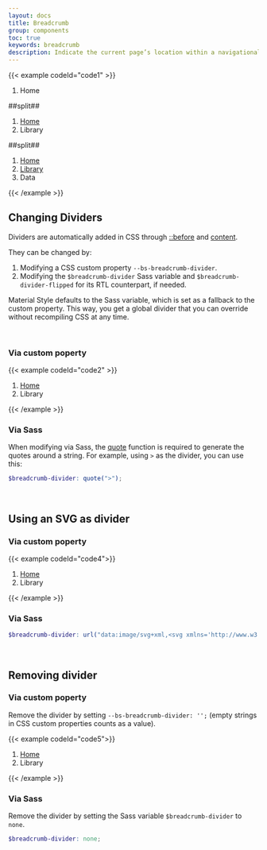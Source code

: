 ```yaml
---
layout: docs
title: Breadcrumb
group: components
toc: true
keywords: breadcrumb
description: Indicate the current page’s location within a navigational hierarchy that automatically adds separators via CSS.
---
```


{{< example codeId="code1" >}}

<nav aria-label="breadcrumb">
  <ol class="breadcrumb">
    <li class="breadcrumb-item active" aria-current="page">Home</li>
  </ol>
</nav>
##split##
<nav aria-label="breadcrumb">
  <ol class="breadcrumb">
    <li class="breadcrumb-item"><a href="#">Home</a></li>
    <li class="breadcrumb-item active" aria-current="page">Library</li>
  </ol>
</nav>
##split##
<nav aria-label="breadcrumb">
  <ol class="breadcrumb">
    <li class="breadcrumb-item"><a href="#">Home</a></li>
    <li class="breadcrumb-item"><a href="#">Library</a></li>
    <li class="breadcrumb-item active" aria-current="page">Data</li>
  </ol>
</nav>

{{< /example >}}

## Changing Dividers

Dividers are automatically added in CSS through 
<a class="link-pink" href="https://developer.mozilla.org/en-US/docs/Web/CSS/::before">::before</a> 
and <a class="link-pink" href="https://developer.mozilla.org/en-US/docs/Web/CSS/content">content</a>. 

They can be changed by:
1. Modifying a CSS custom property ```--bs-breadcrumb-divider```.
2. Modifying the ```$breadcrumb-divider``` Sass variable and ```$breadcrumb-divider-flipped``` 
for its RTL counterpart, if needed. 

Material Style defaults to the Sass variable, which is set as a fallback to the custom property. 
This way, you get a global divider that you can override without recompiling CSS at any time.

<br>

### Via custom poperty

{{< example codeId="code2" >}}

<nav style="--bs-breadcrumb-divider: '>';" aria-label="breadcrumb">
  <ol class="breadcrumb">
    <li class="breadcrumb-item"><a href="#">Home</a></li>
    <li class="breadcrumb-item active" aria-current="page">Library</li>
  </ol>
</nav>

{{< /example >}}

### Via Sass

When modifying via Sass, the 
<a class="link-pink" href="https://sass-lang.com/documentation/modules/string#quote">quote</a> 
function is required to generate the quotes around a string. 
For example, using ```>``` as the divider, you can use this:

```scss
$breadcrumb-divider: quote(">");
```

<br>

## Using an SVG as divider

### Via custom poperty

{{< example codeId="code4">}}

<nav style="--bs-breadcrumb-divider: url(&#34;data:image/svg+xml,%3Csvg xmlns='http://www.w3.org/2000/svg' width='8' height='8'%3E%3Cpath d='M2.5 0L1 1.5 3.5 4 1 6.5 2.5 8l4-4-4-4z' fill='%236c757d'/%3E%3C/svg%3E&#34;);" aria-label="breadcrumb">
  <ol class="breadcrumb">
    <li class="breadcrumb-item"><a href="#">Home</a></li>
    <li class="breadcrumb-item active" aria-current="page">Library</li>
  </ol>
</nav>

{{< /example >}}

### Via Sass

```scss
$breadcrumb-divider: url("data:image/svg+xml,<svg xmlns='http://www.w3.org/2000/svg' width='8' height='8'><path d='M2.5 0L1 1.5 3.5 4 1 6.5 2.5 8l4-4-4-4z' fill='#{$breadcrumb-divider-color}'/></svg>");
```

<br>

## Removing divider

### Via custom poperty

Remove the divider by setting ```--bs-breadcrumb-divider: '';``` (empty strings in CSS custom properties counts as a value).

{{< example codeId="code5">}}

<nav style="--bs-breadcrumb-divider: '';" aria-label="breadcrumb">
  <ol class="breadcrumb">
    <li class="breadcrumb-item"><a href="#">Home</a></li>
    <li class="breadcrumb-item active" aria-current="page">Library</li>
  </ol>
</nav>

{{< /example >}}

### Via Sass

Remove the divider by setting the Sass variable ```$breadcrumb-divider``` to ```none```.

```scss
$breadcrumb-divider: none;
```
